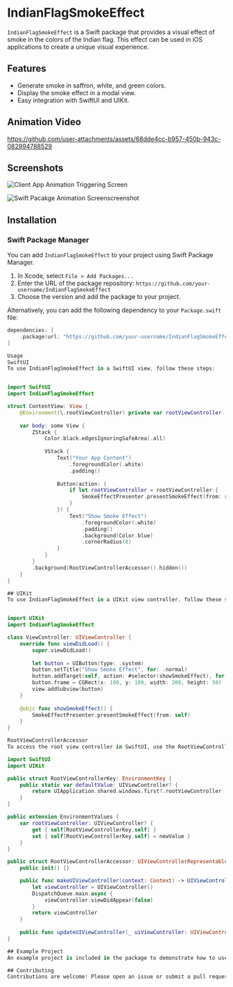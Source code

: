 # IndianFlagSmokeEffect

`IndianFlagSmokeEffect` is a Swift package that provides a visual effect of smoke in the colors of the Indian flag. This effect can be used in iOS applications to create a unique visual experience.

## Features

- Generate smoke in saffron, white, and green colors.
- Display the smoke effect in a modal view.
- Easy integration with SwiftUI and UIKit.

## Animation Video 

https://github.com/user-attachments/assets/68dde4cc-b957-450b-943c-082994788529

## Screenshots 

![Client App Animation Triggering Screen ](https://github.com/user-attachments/assets/dd34ae10-8fa4-432b-9977-9a48295c7364)

![Swift Pacakge Animation Screenscreenshot](https://github.com/user-attachments/assets/6e7f8e1b-48b2-4e12-8eb8-d67949247dfc)


## Installation

### Swift Package Manager

You can add `IndianFlagSmokeEffect` to your project using Swift Package Manager. 

1. In Xcode, select `File > Add Packages...`
2. Enter the URL of the package repository: `https://github.com/your-username/IndianFlagSmokeEffect`
3. Choose the version and add the package to your project.

Alternatively, you can add the following dependency to your `Package.swift` file:

```swift
dependencies: [
    .package(url: "https://github.com/your-username/IndianFlagSmokeEffect", from: "1.0.0")
]

Usage
SwiftUI
To use IndianFlagSmokeEffect in a SwiftUI view, follow these steps:


import SwiftUI
import IndianFlagSmokeEffect

struct ContentView: View {
    @Environment(\.rootViewController) private var rootViewController
    
    var body: some View {
        ZStack {
            Color.black.edgesIgnoringSafeArea(.all)
            
            VStack {
                Text("Your App Content")
                    .foregroundColor(.white)
                    .padding()
                
                Button(action: {
                    if let rootViewController = rootViewController {
                        SmokeEffectPresenter.presentSmokeEffect(from: rootViewController)
                    }
                }) {
                    Text("Show Smoke Effect")
                        .foregroundColor(.white)
                        .padding()
                        .background(Color.blue)
                        .cornerRadius(8)
                }
            }
        }
        .background(RootViewControllerAccessor().hidden())
    }
}

## UIKit
To use IndianFlagSmokeEffect in a UIKit view controller, follow these steps:


import UIKit
import IndianFlagSmokeEffect

class ViewController: UIViewController {
    override func viewDidLoad() {
        super.viewDidLoad()
        
        let button = UIButton(type: .system)
        button.setTitle("Show Smoke Effect", for: .normal)
        button.addTarget(self, action: #selector(showSmokeEffect), for: .touchUpInside)
        button.frame = CGRect(x: 100, y: 100, width: 200, height: 50)
        view.addSubview(button)
    }
    
    @objc func showSmokeEffect() {
        SmokeEffectPresenter.presentSmokeEffect(from: self)
    }
}

RootViewControllerAccessor
To access the root view controller in SwiftUI, use the RootViewControllerAccessor provided by the package. This allows you to present the smoke effect modally from a SwiftUI view.

import SwiftUI
import UIKit

public struct RootViewControllerKey: EnvironmentKey {
    public static var defaultValue: UIViewController? {
        return UIApplication.shared.windows.first?.rootViewController
    }
}

public extension EnvironmentValues {
    var rootViewController: UIViewController? {
        get { self[RootViewControllerKey.self] }
        set { self[RootViewControllerKey.self] = newValue }
    }
}

public struct RootViewControllerAccessor: UIViewControllerRepresentable {
    public init() {}

    public func makeUIViewController(context: Context) -> UIViewController {
        let viewController = UIViewController()
        DispatchQueue.main.async {
            viewController.viewDidAppear(false)
        }
        return viewController
    }
    
    public func updateUIViewController(_ uiViewController: UIViewController, context: Context) {}
}

## Example Project
An example project is included in the package to demonstrate how to use the smoke effect in both SwiftUI and UIKit.

## Contributing
Contributions are welcome! Please open an issue or submit a pull request with your changes.

